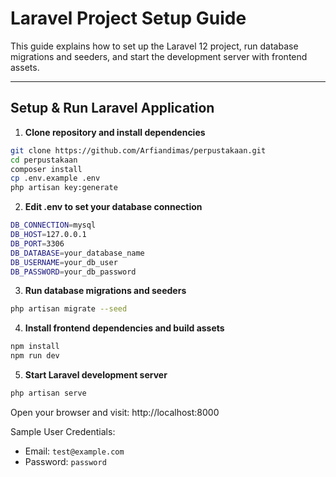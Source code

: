 # Laravel Project Setup Guide

This guide explains how to set up the Laravel 12 project, run database migrations and seeders, and start the development server with frontend assets.

---

## Setup & Run Laravel Application

1. **Clone repository and install dependencies**

```bash
git clone https://github.com/Arfiandimas/perpustakaan.git
cd perpustakaan
composer install
cp .env.example .env
php artisan key:generate
```

2. **Edit .env to set your database connection**

```bash
DB_CONNECTION=mysql
DB_HOST=127.0.0.1
DB_PORT=3306
DB_DATABASE=your_database_name
DB_USERNAME=your_db_user
DB_PASSWORD=your_db_password
```

3. **Run database migrations and seeders**

```bash
php artisan migrate --seed
```

4. **Install frontend dependencies and build assets**

```bash
npm install
npm run dev
```

5. **Start Laravel development server**

```bash
php artisan serve
```
Open your browser and visit: http://localhost:8000

Sample User Credentials:

-   Email: `test@example.com`
-   Password: `password`